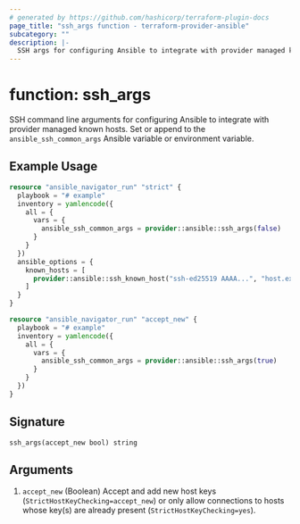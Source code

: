 ```yaml
---
# generated by https://github.com/hashicorp/terraform-plugin-docs
page_title: "ssh_args function - terraform-provider-ansible"
subcategory: ""
description: |-
  SSH args for configuring Ansible to integrate with provider managed known hosts.
---
```


# function: ssh_args

SSH command line arguments for configuring Ansible to integrate with provider managed known hosts. Set or append to the `ansible_ssh_common_args` Ansible variable or environment variable.

## Example Usage

```terraform
resource "ansible_navigator_run" "strict" {
  playbook = "# example"
  inventory = yamlencode({
    all = {
      vars = {
        ansible_ssh_common_args = provider::ansible::ssh_args(false)
      }
    }
  })
  ansible_options = {
    known_hosts = [
      provider::ansible::ssh_known_host("ssh-ed25519 AAAA...", "host.example.com"),
    ]
  }
}

resource "ansible_navigator_run" "accept_new" {
  playbook = "# example"
  inventory = yamlencode({
    all = {
      vars = {
        ansible_ssh_common_args = provider::ansible::ssh_args(true)
      }
    }
  })
}
```

## Signature

<!-- signature generated by tfplugindocs -->
```text
ssh_args(accept_new bool) string
```

## Arguments

<!-- arguments generated by tfplugindocs -->
1. `accept_new` (Boolean) Accept and add new host keys (`StrictHostKeyChecking=accept_new`) or only allow connections to hosts whose key(s) are already present (`StrictHostKeyChecking=yes`).
